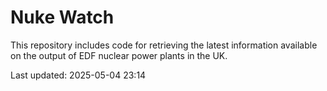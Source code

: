 # Nuke Watch

This repository includes code for retrieving the latest information available on the output of EDF nuclear power plants in the UK.

Last updated: 2025-05-04 23:14